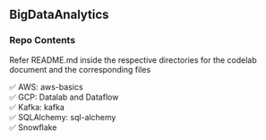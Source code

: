 ## BigDataAnalytics

### Repo Contents</br>
Refer README.md inside the respective directories for the codelab document and the corresponding files

✅ AWS: aws-basics</br>
✅ GCP: Datalab and Dataflow</br>
✅ Kafka: kafka</br>
✅ SQLAlchemy: sql-alchemy</br>
✅ Snowflake</br>
